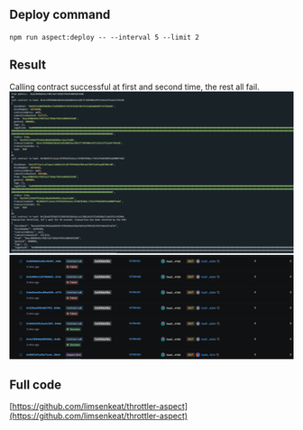## Deploy command
`npm run aspect:deploy -- --interval 5 --limit 2`

## Result
Calling contract successful at first and second time, the rest all fail.
![test1](test1.png)
![test2](test2.png)

## Full code
[https://github.com/limsenkeat/throttler-aspect](https://github.com/limsenkeat/throttler-aspect)